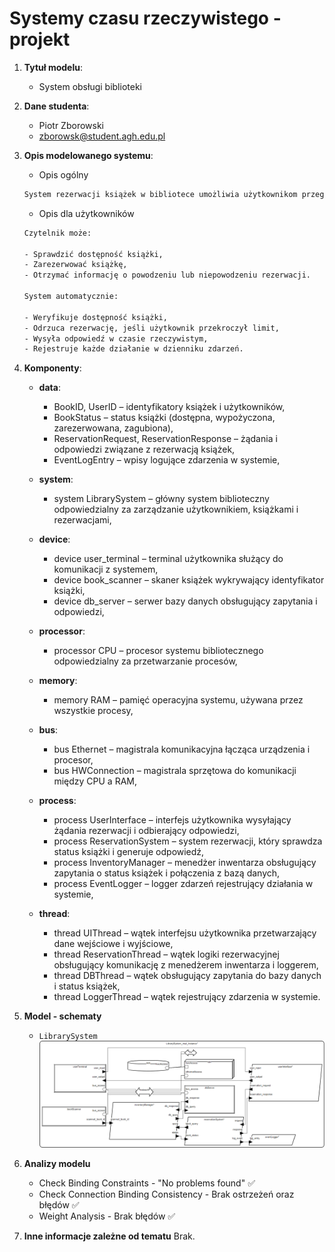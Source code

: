 # Systemy czasu rzeczywistego - projekt

1. **Tytuł modelu**:
    - System obsługi biblioteki

2. **Dane studenta**:
    - Piotr Zborowski
    - <zborowsk@student.agh.edu.pl>

3. **Opis modelowanego systemu**:
    - Opis ogólny

    ```txt
    System rezerwacji książek w bibliotece umożliwia użytkownikom przeglądanie dostępności książek oraz składanie żądań rezerwacji. Obsługuje również działania związane z zatwierdzaniem rezerwacji, aktualizacją statusu książek oraz logowaniem zdarzeń. Komponenty systemu współpracują w środowisku czasu rzeczywistego, komunikując się za pomocą urządzeń wejścia/wyjścia oraz magistrali danych.
    ```

    - Opis dla użytkowników

    ```txt
    Czytelnik może:

    - Sprawdzić dostępność książki,
    - Zarezerwować książkę,
    - Otrzymać informację o powodzeniu lub niepowodzeniu rezerwacji.
    
    System automatycznie:
    
    - Weryfikuje dostępność książki,
    - Odrzuca rezerwację, jeśli użytkownik przekroczył limit,
    - Wysyła odpowiedź w czasie rzeczywistym,
    - Rejestruje każde działanie w dzienniku zdarzeń.
    ```

4. **Komponenty**:
    - **data**:
        - BookID, UserID – identyfikatory książek i użytkowników,
        - BookStatus – status książki (dostępna, wypożyczona, zarezerwowana, zagubiona),
        - ReservationRequest, ReservationResponse – żądania i odpowiedzi związane z rezerwacją książek,
        - EventLogEntry – wpisy logujące zdarzenia w systemie,
    - **system**:
        - system LibrarySystem – główny system biblioteczny odpowiedzialny za zarządzanie użytkownikiem, książkami i rezerwacjami,
    - **device**:
        - device user_terminal – terminal użytkownika służący do komunikacji z systemem,
        - device book_scanner – skaner książek wykrywający identyfikator książki,
        - device db_server – serwer bazy danych obsługujący zapytania i odpowiedzi,
    - **processor**:
        - processor CPU – procesor systemu bibliotecznego odpowiedzialny za przetwarzanie procesów,
    - **memory**:
        - memory RAM – pamięć operacyjna systemu, używana przez wszystkie procesy,
    - **bus**:
        - bus Ethernet – magistrala komunikacyjna łącząca urządzenia i procesor,
        - bus HWConnection – magistrala sprzętowa do komunikacji między CPU a RAM,
    - **process**:
        - process UserInterface – interfejs użytkownika wysyłający żądania rezerwacji i odbierający odpowiedzi,
        - process ReservationSystem – system rezerwacji, który sprawdza status książki i generuje odpowiedź,
        - process InventoryManager – menedżer inwentarza obsługujący zapytania o status książek i połączenia z bazą danych,
        - process EventLogger – logger zdarzeń rejestrujący działania w systemie,

    - **thread**:
        - thread UIThread – wątek interfejsu użytkownika przetwarzający dane wejściowe i wyjściowe,
        - thread ReservationThread – wątek logiki rezerwacyjnej obsługujący komunikację z menedżerem inwentarza i loggerem,
        - thread DBThread – wątek obsługujący zapytania do bazy danych i status książek,
        - thread LoggerThread – wątek rejestrujący zdarzenia w systemie.

6. **Model - schematy**
    - `LibrarySystem`
      ![Library System](https://github.com/p3t3rzb/AGH-SCR-projekt/blob/main/LibrarySystem/schema.png)

8. **Analizy modelu**
   - Check Binding Constraints - "No problems found" ✅
   - Check Connection Binding Consistency - Brak ostrzeżeń oraz błędów ✅
   - Weight Analysis - Brak błędów ✅

9. **Inne informacje zależne od tematu**
    Brak.
